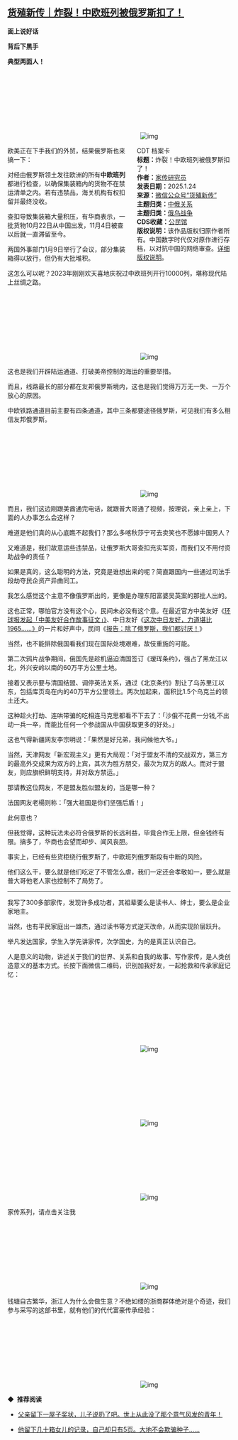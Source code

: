 <!--1737726566000-->
[货殖新传｜炸裂！中欧班列被俄罗斯扣了！](https://chinadigitaltimes.net/chinese/715344.html)
------

<p><strong>面上说好话</strong></p><p><strong>背后下黑手</strong></p><p><strong>典型两面人！</strong></p><p><img decoding="async" src="data:image/svg+xml,%3Csvg%20xmlns='http://www.w3.org/2000/svg'%20viewBox='0%200%200%200'%3E%3C/svg%3E" alt="img" data-lazy-src="https://chinadigitaltimes.net/chinese/files/2025/01/post-715344-679361d524697."><noscript><img decoding="async" src="https://chinadigitaltimes.net/chinese/files/2025/01/post-715344-679361d524697." alt="img"></noscript></p><div style="width:42%;float:right;padding-left:20px"><div class="su-spoiler su-spoiler-style-fancy su-spoiler-icon-chevron-circle" data-scroll-offset="0" data-anchor-in-url="no"><div class="su-spoiler-title" tabindex="0" role="button"><span class="su-spoiler-icon"></span>CDT 档案卡</div><div class="su-spoiler-content su-u-clearfix su-u-trim"><strong>标题：</strong>炸裂！中欧班列被俄罗斯扣了！<br><strong>作者：</strong><a href="https://chinadigitaltimes.net/space/货殖新传" target="_blank">家传研究员</a><br><strong>发表日期：</strong>2025.1.24<br><strong>来源：</strong><a href="https://web.archive.org/web/*/https://mp.weixin.qq.com/s/YQBj5DZp-nZkTMpb1KmeeA" target="_blank">微信公众号“货殖新传”</a><br><strong>主题归类：</strong><a href="https://chinadigitaltimes.net/space/中俄关系" target="_blank">中俄关系</a><br><strong>主题归类：</strong><a href="https://chinadigitaltimes.net/space/俄乌战争" target="_blank">俄乌战争</a><br><strong>CDS收藏：</strong><a href="https://chinadigitaltimes.net/space/%E5%85%AC%E6%B0%91%E9%A6%86" target="_blank" rel="noopener">公民馆</a><br><strong>版权说明：</strong>该作品版权归原作者所有。中国数字时代仅对原作进行存档，以对抗中国的网络审查。<a href="https://chinadigitaltimes.net/chinese/copyright">详细版权说明</a>。</div></div></div><p>欧美正在下手我们的外贸，结果俄罗斯也来搞一下：</p><p>对经由俄罗斯领土发往欧洲的所有<strong>中欧班列</strong>都进行检查，以确保集装箱内的货物不在禁运清单之内。若有违禁品，海关机构有权扣留并最终没收。</p><p>查扣导致集装箱大量积压，有华商表示，一批货物10月22日从中国出发，11月4日被查以后就一直滞留至今。</p><p>两国外事部门1月9日举行了会议，部分集装箱得以放行，但仍有大批堆积。</p><p>这怎么可以呢？2023年刚刚欢天喜地庆祝过中欧班列开行10000列，堪称现代陆上丝绸之路。</p><p><img decoding="async" src="data:image/svg+xml,%3Csvg%20xmlns='http://www.w3.org/2000/svg'%20viewBox='0%200%200%200'%3E%3C/svg%3E" alt="img" data-lazy-src="https://chinadigitaltimes.net/chinese/files/2025/01/post-715344-679361d52c978."><noscript><img decoding="async" src="https://chinadigitaltimes.net/chinese/files/2025/01/post-715344-679361d52c978." alt="img"></noscript></p><p>这也是我们开辟陆运通道、打破美帝控制的海运的重要举措。</p><p>而且，线路最长的部分都在友邦俄罗斯境内，这也是我们觉得万万无一失、一万个放心的原因。</p><p>中欧铁路通道目前主要有四条通道‌，其中三条都要途径俄罗斯，可见我们有多么相信友邦俄罗斯。</p><p><img decoding="async" src="data:image/svg+xml,%3Csvg%20xmlns='http://www.w3.org/2000/svg'%20viewBox='0%200%200%200'%3E%3C/svg%3E" alt="img" data-lazy-src="https://chinadigitaltimes.net/chinese/files/2025/01/post-715344-679361d537af2."><noscript><img decoding="async" src="https://chinadigitaltimes.net/chinese/files/2025/01/post-715344-679361d537af2." alt="img"></noscript></p><p>而且，我们这边刚跟美酋通完电话，就跟普大哥通了视频，按理说，亲上亲上，下面的人办事怎么会这样？</p><p>难道是他们真的从心底瞧不起我们？那么多喀秋莎宁可去卖笑也不愿嫁中国男人？</p><p>又难道是，我们故意运些违禁品，让俄罗斯大哥查扣充实军资，而我们又不用付资助战争的责任？</p><p>如果是真的，这么聪明的方法，究竟是谁想出来的呢？简直跟国内一些通过司法手段劫夺民企资产异曲同工。</p><p>我怎么感觉这个主意不像俄罗斯出的，更像是办理东阳富婆吴英案的那批人出的。</p><p>这也正常，哪怕官方没有这个心，民间未必没有这个意。在最近官方中美友好《<a href="https://mp.weixin.qq.com/s?__biz=MzkzMjQ1ODYzNg==&amp;mid=2247484796&amp;idx=1&amp;sn=c1b871002c5e2e4a8c0c1da17dec3959&amp;scene=21#wechat_redirect">环球报发起「中美友好合作故事征文」》</a>、中日友好《<a href="https://mp.weixin.qq.com/s?__biz=Mzk0NDQ2MDIyMw==&amp;mid=2247485894&amp;idx=1&amp;sn=13677939de222416935a9b83d85e5342&amp;scene=21#wechat_redirect">这次中日友好，力道堪比1965……》</a>的一片和好声中，民间《<a href="https://mp.weixin.qq.com/s?__biz=Mzk0NDQ2MDIyMw==&amp;mid=2247485441&amp;idx=1&amp;sn=231e9d7f55f66acf9f0d19c42040f504&amp;scene=21#wechat_redirect">报告：除了俄罗斯，我们都讨厌！</a>》</p><p>当然，也不能排除俄国看我们现在国际处境艰难，故伎重施的可能。</p><p>第二次鸦片战争期间，俄国先是趁机逼迫清国签订《瑷珲条约》，强占了黑龙江以北，外兴安岭以南的60万平方公里土地。</p><p>接着又表示要与清国结盟、调停英法关系，通过《北京条约》割让了乌苏里江以东，包括库页岛在内的40万平方公里领土。两次加起来，面积比1.5个乌克兰的领土还大。</p><p>这种趁火打劫、连哄带骗的吃相连马克思都看不下去了：「沙俄不花费一分钱,不出动一兵一卒，而能比任何一个参战国从中国获取更多的好处。」</p><p>这也气得新疆网友李宗明说：「果然是好兄弟，我问候他大爷。」</p><p>当然，天津网友「新宏观主义」更有大局观：「对于盟友不清的交战双方，第三方的最高外交成果为双方的上宾，其次为胜方朋交，最次为双方的敌人。而对于盟友，则应旗帜鲜明支持，并对敌方禁运。」</p><p>那请教这位网友，不是盟友胜似盟友的，当是哪一种？</p><p>法国网友老楊则称：「强大祖国是你们坚强后盾！」</p><p>此何意也？</p><p>但我觉得，这种玩法未必符合俄罗斯的长远利益，毕竟合作无上限，但金钱终有限。搞多了，华商也会望而却步、闻风丧胆。</p><p>事实上，已经有些货柜绕行俄罗斯了，中欧班列俄罗斯段有中断的风险。</p><p>他们这么干，要么就是他们吃定了不管怎么虐，我们一定还会孝敬如一，要么就是普大哥他老人家也控制不了局势了。</p><hr><p>我写了300多部家传，发现许多成功者，其祖辈要么是读书人、绅士，要么是企业家地主。</p><p>当然，也有平民家庭出一雄杰，通过读书等方式逆天改命，从而实现阶层跃升。</p><p>举凡发达国家，学生入学先讲家传，次学国史，为的是真正认识自己。</p><p>人是意义的动物，讲述关于我们的世界、关系和自我的故事、写作家传，是人类创造意义的基本方式。长按下面微信二维码，识别加我好友，一起抢救和传承家庭记忆：</p><p><img decoding="async" src="data:image/svg+xml,%3Csvg%20xmlns='http://www.w3.org/2000/svg'%20viewBox='0%200%200%200'%3E%3C/svg%3E" alt="img" data-lazy-src="https://chinadigitaltimes.net/chinese/files/2025/01/post-715344-679361d53f60e."><noscript><img decoding="async" src="https://chinadigitaltimes.net/chinese/files/2025/01/post-715344-679361d53f60e." alt="img"></noscript></p><p><img decoding="async" src="data:image/svg+xml,%3Csvg%20xmlns='http://www.w3.org/2000/svg'%20viewBox='0%200%200%200'%3E%3C/svg%3E" alt="img" data-lazy-src="https://chinadigitaltimes.net/chinese/files/2025/01/post-715344-679361d54c7ff."><noscript><img decoding="async" src="https://chinadigitaltimes.net/chinese/files/2025/01/post-715344-679361d54c7ff." alt="img"></noscript></p><p><img decoding="async" src="data:image/svg+xml,%3Csvg%20xmlns='http://www.w3.org/2000/svg'%20viewBox='0%200%200%200'%3E%3C/svg%3E" alt="img" data-lazy-src="https://chinadigitaltimes.net/chinese/files/2025/01/post-715344-679361d552b39.gif"><noscript><img decoding="async" src="https://chinadigitaltimes.net/chinese/files/2025/01/post-715344-679361d552b39.gif" alt="img"></noscript></p><p>家传系列，请点击关注我</p><p><img decoding="async" src="data:image/svg+xml,%3Csvg%20xmlns='http://www.w3.org/2000/svg'%20viewBox='0%200%200%200'%3E%3C/svg%3E" alt="img" data-lazy-src="https://chinadigitaltimes.net/chinese/files/2025/01/post-715344-679361d552b39.gif"><noscript><img decoding="async" src="https://chinadigitaltimes.net/chinese/files/2025/01/post-715344-679361d552b39.gif" alt="img"></noscript></p><p>钱塘自古繁华，浙江人为什么会做生意？不绝如缕的浙商群体绝对是个奇迹，我们参与采写的这部书里，就有他们的代代富豪传承经验：</p><p><img decoding="async" src="data:image/svg+xml,%3Csvg%20xmlns='http://www.w3.org/2000/svg'%20viewBox='0%200%200%200'%3E%3C/svg%3E" alt="img" data-lazy-src="https://chinadigitaltimes.net/chinese/files/2025/01/2025-01-24.png"><noscript><img decoding="async" src="https://chinadigitaltimes.net/chinese/files/2025/01/2025-01-24.png" alt="img"></noscript></p><p><strong><strong>◆&nbsp;&nbsp;推荐阅读</strong></strong></p><ul><li><p><a href="https://mp.weixin.qq.com/s?__biz=MzkyMjQ1Njg4MA==&amp;mid=2247490984&amp;idx=2&amp;sn=d9a019d8e5f8183444aaf65b0e7f5ad2&amp;scene=21#wechat_redirect">父亲留下一屋子奖状，儿子说扔了吧。世上从此没了那个意气风发的青年！</a></p></li><li><p><a href="http://mp.weixin.qq.com/s?__biz=MzkyMjQ1Njg4MA==&amp;mid=2247485724&amp;idx=1&amp;sn=2c4f96d5ee86bb8158cf81722c356e2b&amp;chksm=c1f54f43f682c6552b049a345562dd397a25eb064bb5dd05893c89dd7b12b44490a37a0236fb&amp;scene=21#wechat_redirect">他留下几十箱女儿的记录，自己却只有5页。大地不会欺骗种子……</a></p></li></ul><div class="addtoany_share_save_container addtoany_content addtoany_content_bottom"><div class="a2a_kit a2a_kit_size_32 addtoany_list" data-a2a-url="https://chinadigitaltimes.net/chinese/715344.html" data-a2a-title="货殖新传｜炸裂！中欧班列被俄罗斯扣了！"><a class="a2a_button_facebook" href="https://www.addtoany.com/add_to/facebook?linkurl=https%3A%2F%2Fchinadigitaltimes.net%2Fchinese%2F715344.html&amp;linkname=%E8%B4%A7%E6%AE%96%E6%96%B0%E4%BC%A0%EF%BD%9C%E7%82%B8%E8%A3%82%EF%BC%81%E4%B8%AD%E6%AC%A7%E7%8F%AD%E5%88%97%E8%A2%AB%E4%BF%84%E7%BD%97%E6%96%AF%E6%89%A3%E4%BA%86%EF%BC%81" title="Facebook" rel="nofollow noopener" target="_blank"></a><a class="a2a_button_twitter" href="https://www.addtoany.com/add_to/twitter?linkurl=https%3A%2F%2Fchinadigitaltimes.net%2Fchinese%2F715344.html&amp;linkname=%E8%B4%A7%E6%AE%96%E6%96%B0%E4%BC%A0%EF%BD%9C%E7%82%B8%E8%A3%82%EF%BC%81%E4%B8%AD%E6%AC%A7%E7%8F%AD%E5%88%97%E8%A2%AB%E4%BF%84%E7%BD%97%E6%96%AF%E6%89%A3%E4%BA%86%EF%BC%81" title="Twitter" rel="nofollow noopener" target="_blank"></a><a class="a2a_button_telegram" href="https://www.addtoany.com/add_to/telegram?linkurl=https%3A%2F%2Fchinadigitaltimes.net%2Fchinese%2F715344.html&amp;linkname=%E8%B4%A7%E6%AE%96%E6%96%B0%E4%BC%A0%EF%BD%9C%E7%82%B8%E8%A3%82%EF%BC%81%E4%B8%AD%E6%AC%A7%E7%8F%AD%E5%88%97%E8%A2%AB%E4%BF%84%E7%BD%97%E6%96%AF%E6%89%A3%E4%BA%86%EF%BC%81" title="Telegram" rel="nofollow noopener" target="_blank"></a><a class="a2a_button_reddit" href="https://www.addtoany.com/add_to/reddit?linkurl=https%3A%2F%2Fchinadigitaltimes.net%2Fchinese%2F715344.html&amp;linkname=%E8%B4%A7%E6%AE%96%E6%96%B0%E4%BC%A0%EF%BD%9C%E7%82%B8%E8%A3%82%EF%BC%81%E4%B8%AD%E6%AC%A7%E7%8F%AD%E5%88%97%E8%A2%AB%E4%BF%84%E7%BD%97%E6%96%AF%E6%89%A3%E4%BA%86%EF%BC%81" title="Reddit" rel="nofollow noopener" target="_blank"></a><a class="a2a_button_whatsapp" href="https://www.addtoany.com/add_to/whatsapp?linkurl=https%3A%2F%2Fchinadigitaltimes.net%2Fchinese%2F715344.html&amp;linkname=%E8%B4%A7%E6%AE%96%E6%96%B0%E4%BC%A0%EF%BD%9C%E7%82%B8%E8%A3%82%EF%BC%81%E4%B8%AD%E6%AC%A7%E7%8F%AD%E5%88%97%E8%A2%AB%E4%BF%84%E7%BD%97%E6%96%AF%E6%89%A3%E4%BA%86%EF%BC%81" title="WhatsApp" rel="nofollow noopener" target="_blank"></a><a class="a2a_button_email" href="https://www.addtoany.com/add_to/email?linkurl=https%3A%2F%2Fchinadigitaltimes.net%2Fchinese%2F715344.html&amp;linkname=%E8%B4%A7%E6%AE%96%E6%96%B0%E4%BC%A0%EF%BD%9C%E7%82%B8%E8%A3%82%EF%BC%81%E4%B8%AD%E6%AC%A7%E7%8F%AD%E5%88%97%E8%A2%AB%E4%BF%84%E7%BD%97%E6%96%AF%E6%89%A3%E4%BA%86%EF%BC%81" title="Email" rel="nofollow noopener" target="_blank"></a><a class="a2a_button_copy_link" href="https://www.addtoany.com/add_to/copy_link?linkurl=https%3A%2F%2Fchinadigitaltimes.net%2Fchinese%2F715344.html&amp;linkname=%E8%B4%A7%E6%AE%96%E6%96%B0%E4%BC%A0%EF%BD%9C%E7%82%B8%E8%A3%82%EF%BC%81%E4%B8%AD%E6%AC%A7%E7%8F%AD%E5%88%97%E8%A2%AB%E4%BF%84%E7%BD%97%E6%96%AF%E6%89%A3%E4%BA%86%EF%BC%81" title="Copy Link" rel="nofollow noopener" target="_blank"></a><a class="a2a_dd addtoany_share_save addtoany_share" href="https://www.addtoany.com/share"></a></div></div>
